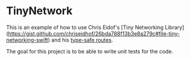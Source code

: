 # TinyNetwork
This is an example of how to use Chris Eidof's [Tiny Networking Library] (https://gist.github.com/chriseidhof/26bda788f13b3e8a279c#file-tiny-networking-swift) and his [type-safe routes](https://gist.github.com/chriseidhof/1fc977ffb856dbcdc113).

The goal for this project is to be able to write unit tests for the code.
